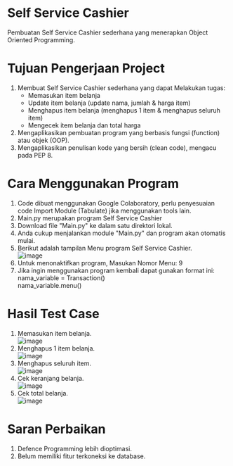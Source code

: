 # Self Service Cashier
Pembuatan Self Service Cashier sederhana yang menerapkan Object Oriented Programming.

# Tujuan Pengerjaan Project
1. Membuat Self Service Cashier sederhana yang dapat Melakukan tugas:
   - Memasukan item belanja
   - Update item belanja (update nama, jumlah & harga item)
   - Menghapus item belanja (menghapus 1 item & menghapus seluruh item)
   - Mengecek item belanja dan total harga
2. Mengaplikasikan pembuatan program yang berbasis fungsi (function) atau objek (OOP).
3. Mengaplikasikan penulisan kode yang bersih (clean code), mengacu pada PEP 8.

# Cara Menggunakan Program
1. Code dibuat menggunakan Google Colaboratory, perlu penyesuaian code Import Module (Tabulate) jika menggunakan tools lain.
2. Main.py merupakan program Self Service Cashier
3. Download file "Main.py" ke dalam satu direktori lokal.
4. Anda cukup menjalankan module "Main.py" dan program akan otomatis mulai.
5. Berikut adalah tampilan Menu program Self Service Cashier.<br>
![image](https://github.com/Hawino/kasir-sederhana/assets/160495569/cce8cf56-54eb-48b0-8644-090ac798d13f)
6. Untuk menonaktifkan program, Masukan Nomor Menu: 9
7. Jika ingin menggunakan program kembali dapat gunakan format ini: <br>
   nama_variable = Transaction() <br>
   nama_variable.menu()

# Hasil Test Case
1. Memasukan item belanja.<br>
   ![image](https://github.com/Hawino/kasir-sederhana/assets/160495569/aecd9ff1-a8f9-41bc-be00-6743bed1f0f5)<br>
2. Menghapus 1 item belanja.<br>
   ![image](https://github.com/Hawino/kasir-sederhana/assets/160495569/5711e8c2-5c38-407f-9a55-ee635601a954)<br>
3. Menghapus seluruh item.<br>
   ![image](https://github.com/Hawino/kasir-sederhana/assets/160495569/9bbbd41f-4015-4dae-801a-2ea1aa04e969)<br>
4. Cek keranjang belanja.<br>
   ![image](https://github.com/Hawino/kasir-sederhana/assets/160495569/0e3b4475-bd94-4665-a1d9-d1c7f1e9e6b1)<br>
5. Cek total belanja.<br>
   ![image](https://github.com/Hawino/kasir-sederhana/assets/160495569/abc5403f-91e9-460f-b2a7-7b0321a4d21c)<br>

# Saran Perbaikan
1. Defence Programming lebih dioptimasi.
2. Belum memiliki fitur terkoneksi ke database.



